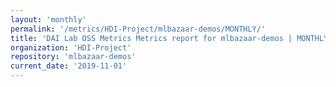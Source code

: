 ```yaml
---
layout: 'monthly'
permalink: '/metrics/HDI-Project/mlbazaar-demos/MONTHLY/'
title: 'DAI Lab OSS Metrics Metrics report for mlbazaar-demos | MONTHLY-REPORT-2019-11-01'
organization: 'HDI-Project'
repository: 'mlbazaar-demos'
current_date: '2019-11-01'
---
```

